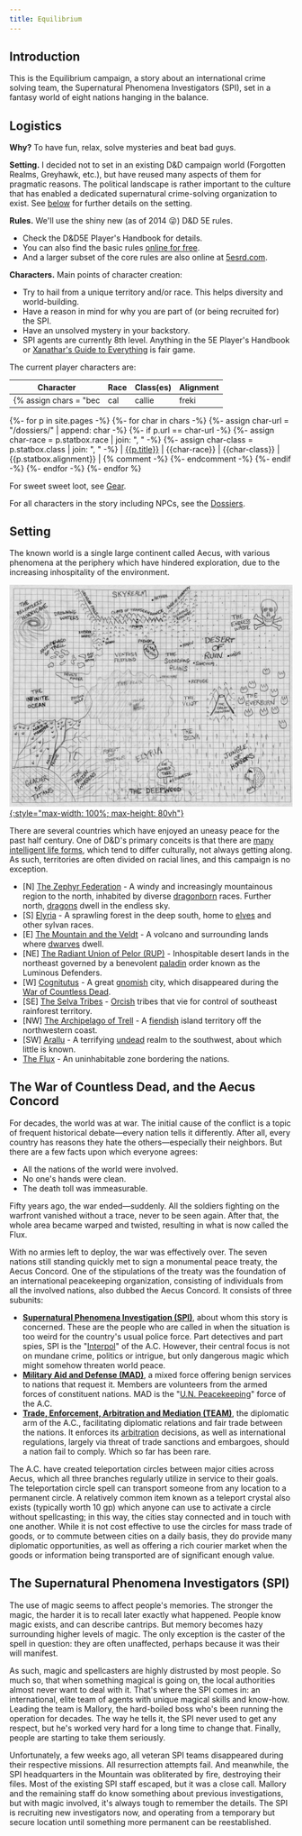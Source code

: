 ```yaml
---
title: Equilibrium
---
```


## Introduction

This is the Equilibrium campaign, a story about an international crime solving
team, the Supernatural Phenomena Investigators (SPI), set in a fantasy world of
eight nations hanging in the balance.

## Logistics

**Why?** To have fun, relax, solve mysteries and beat bad guys.

**Setting.** I decided not to set in an existing D&D campaign world (Forgotten
Realms, Greyhawk, etc.), but have reused many aspects of them for pragmatic
reasons. The political landscape is rather important to the culture that has
enabled a dedicated supernatural crime-solving organization to exist.
See [below](#setting) for further details on the setting.

**Rules.** We'll use the shiny new (as of 2014 😜) D&D 5E rules.
* Check the D&D5E Player's Handbook for details.
* You can also find the basic rules [online for free](https://dnd.wizards.com/what-is-dnd/basic-rules).
* And a larger subset of the core rules are also online at [5esrd.com](https://www.5esrd.com/).

**Characters.** Main points of character creation:
* Try to hail from a unique territory and/or race. This helps diversity and world-building.
* Have a reason in mind for why you are part of (or being recruited for) the SPI.
* Have an unsolved mystery in your backstory.
* SPI agents are currently 8th level. Anything in the 5E Player's Handbook or
  [Xanathar's Guide to
  Everything](https://www.amazon.com/Xanathars-Guide-Everything-Wizards-Team/dp/0786966114)
  is fair game.

The current player characters are:

| Character | Race | Class(es) | Alignment |
|-----------|------|-----------|-----------|
{% assign chars = "bec|cal|callie|freki|oz|vondal" | split: "|" -%}
{%- for p in site.pages -%}
{%- for char in chars -%}
{%- assign char-url = "/dossiers/" | append: char -%}
{%- if p.url == char-url -%}
{%- assign char-race = p.statbox.race | join: ", " -%}
{%- assign char-class = p.statbox.class | join: ", " -%}
| [{{p.title}}]({{site.baseurl}}{{p.url}}) | {{char-race}} | {{char-class}} | {{p.statbox.alignment}} |
{% comment -%} {%- endcomment -%}
{%- endif -%}
{%- endfor -%}
{%- endfor %}

For sweet sweet loot, see [Gear](gear).

For all characters in the story including NPCs, see the [Dossiers](dossiers).

## Setting

The known world is a single large continent called Aecus, with various
phenomena at the periphery which have hindered exploration, due to the
increasing inhospitality of the environment.

[![](assets/images/aecus-map.jpg){:style="max-width: 100%; max-height: 80vh"}](assets/images/aecus-map.jpg)

There are several countries which have enjoyed an uneasy peace for the past
half century. One of D&D's primary conceits is that there are [many intelligent
life forms](creatures), which tend to differ culturally, not always getting along.
As such, territories are often divided on racial lines, and this campaign is no
exception.

* \[N\] [The Zephyr Federation](locales/zephyr) -
  A windy and increasingly mountainous region to the north, inhabited by
  diverse [dragonborn](creatures/dragonborn) races. Further north,
  [dragons](creatures/dragons) dwell in the endless sky.
* \[S\] [Elyria](locales/elyria) -
  A sprawling forest in the deep south, home to [elves](creatures/elves) and other
  sylvan races.
* \[E\] [The Mountain and the Veldt](locales/mountain) -
  A volcano and surrounding lands where [dwarves](creatures/dwarves) dwell.
* \[NE\] [The Radiant Union of Pelor (RUP)](locales/rup) -
  Inhospitable desert lands in the northeast governed by a benevolent
  [paladin](https://dungeonsdragons.fandom.com/wiki/Paladin)
  order known as the Luminous Defenders.
* \[W\] [Cognitutus](locales/cognitutus) -
  A great [gnomish](creatures/gnomes) city, which disappeared during the
  [War of Countless Dead](events/war-of-countless-dead).
* \[SE\] [The Selva Tribes](locales/selva) -
  [Orcish](creatures/orcs) tribes that vie for control of southeast rainforest
  territory.
* \[NW\] [The Archipelago of Trell](locales/trell) -
  A [fiendish](creatures/devils) island territory off the northwestern coast.
* \[SW\] [Arallu](locales/arallu) -
  A terrifying [undead](creatures/undead) realm to the southwest, about which
  little is known.
* [The Flux](locales/flux) - An uninhabitable zone bordering the nations.

## The War of Countless Dead, and the Aecus Concord

For decades, the world was at war. The initial cause of the conflict is a topic
of frequent historical debate&mdash;every nation tells it differently. After
all, every country has reasons they hate the others&mdash;especially their
neighbors. But there are a few facts upon which everyone agrees:

* All the nations of the world were involved.
* No one's hands were clean.
* The death toll was immeasurable.

Fifty years ago, the war ended&mdash;suddenly. All the soldiers fighting on the
warfront vanished without a trace, never to be seen again. After that, the
whole area became warped and twisted, resulting in what is now called the Flux.

With no armies left to deploy, the war was effectively over. The seven nations
still standing quickly met to sign a monumental peace treaty, the Aecus
Concord. One of the stipulations of the treaty was the foundation of an
international peacekeeping organization, consisting of individuals from all the
involved nations, also dubbed the Aecus Concord. It consists of three subunits:

* [**Supernatural Phenomena Investigation (SPI)**](orgs/spi), about whom this
  story is concerned. These are the people who are called in when the situation
  is too weird for the country's usual police force. Part detectives and part
  spies, SPI is the "[Interpol](https://en.wikipedia.org/wiki/Interpol)" of the
  A.C. However, their central focus is not on mundane crime, politics or
  intrigue, but only dangerous magic which might somehow threaten world peace.
* [**Military Aid and Defense (MAD)**](orgs/mad), a mixed force offering benign
  services to nations that request it. Members are volunteers from the armed
  forces of constituent nations. MAD is the "[U.N.
  Peacekeeping](https://en.wikipedia.org/wiki/United_Nations_peacekeeping)"
  force of the A.C.
* [**Trade, Enforcement, Arbitration and Mediation (TEAM)**](orgs/team), the
  diplomatic arm of the A.C., facilitating diplomatic relations and fair trade
  between the nations. It enforces its
  [arbitration](https://en.wikipedia.org/wiki/International_arbitration)
  decisions, as well as international regulations, largely via threat of trade
  sanctions and embargoes, should a nation fail to comply. Which so far has
  been rare.

The A.C. have created teleportation circles between major cities across Aecus,
which all three branches regularly utilize in service to their goals. The
teleportation circle spell can transport someone from any location to a
permanent circle. A relatively common item known as a teleport crystal also
exists (typically worth 10 gp) which anyone can use to activate a circle
without spellcasting; in this way, the cities stay connected and in touch with
one another. While it is not cost effective to use the circles for mass trade
of goods, or to commute between cities on a daily basis, they do provide many
diplomatic opportunities, as well as offering a rich courier market when the
goods or information being transported are of significant enough value.

## The Supernatural Phenomena Investigators (SPI)

The use of magic seems to affect people's memories. The stronger the magic, the
harder it is to recall later exactly what happened. People know magic exists,
and can describe cantrips. But memory becomes hazy surrounding higher levels of
magic. The only exception is the caster of the spell in question: they are
often unaffected, perhaps because it was their will manifest.

As such, magic and spellcasters are highly distrusted by most people. So much
so, that when something magical is going on, the local authorities almost never
want to deal with it. That's where the SPI comes in: an international, elite
team of agents with unique magical skills and know-how. Leading the team is
Mallory, the hard-boiled boss who's been running the operation for decades. The
way he tells it, the SPI never used to get any respect, but he's worked very
hard for a long time to change that. Finally, people are starting to take them
seriously.

Unfortunately, a few weeks ago, all veteran SPI teams disappeared during their
respective missions. All resurrection attempts fail. And meanwhile, the SPI
headquarters in the Mountain was obliterated by fire, destroying their files.
Most of the existing SPI staff escaped, but it was a close call. Mallory and
the remaining staff do know something about previous investigations, but with
magic involved, it's always tough to remember the details. The SPI is
recruiting new investigators now, and operating from a temporary but secure
location until something more permanent can be reestablished.
